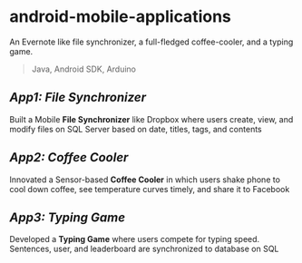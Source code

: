 android-mobile-applications
===========================

An Evernote like file synchronizer, a full-fledged coffee-cooler, and a typing game.
> Java, Android SDK, Arduino

## _App1: File Synchronizer_
Built a Mobile **File Synchronizer** like Dropbox where users create, view, and modify files on SQL Server based on date, titles, tags, and contents     

## _App2: Coffee Cooler_
Innovated a Sensor-based **Coffee Cooler** in which users shake phone to cool down coffee, see temperature curves timely, and share it to Facebook

## _App3: Typing Game_
Developed a **Typing Game** where users compete for typing speed. Sentences, user, and leaderboard are synchronized to database on SQL        
